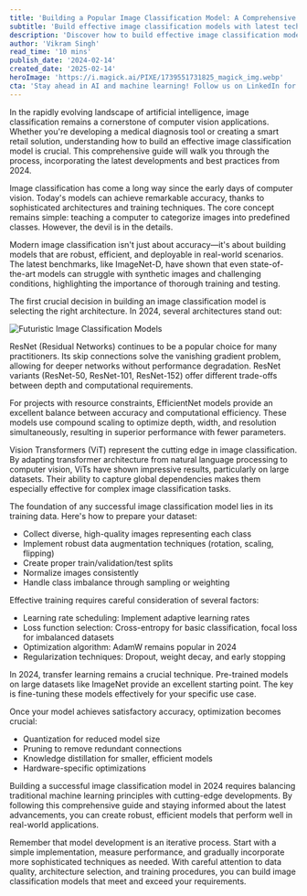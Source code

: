 ```yaml
---
title: 'Building a Popular Image Classification Model: A Comprehensive Guide for 2024'
subtitle: 'Build effective image classification models with latest techniques and best practices'
description: 'Discover how to build effective image classification models in 2024 with this comprehensive guide covering architecture selection, implementation steps, and optimization techniques. Learn about ResNet, EfficientNet, and Vision Transformers while mastering data preparation, training strategies, and real-world deployment considerations.'
author: 'Vikram Singh'
read_time: '10 mins'
publish_date: '2024-02-14'
created_date: '2025-02-14'
heroImage: 'https://i.magick.ai/PIXE/1739551731825_magick_img.webp'
cta: 'Stay ahead in AI and machine learning! Follow us on LinkedIn for more expert insights on building cutting-edge image classification models and other AI developments.'
---
```


In the rapidly evolving landscape of artificial intelligence, image classification remains a cornerstone of computer vision applications. Whether you're developing a medical diagnosis tool or creating a smart retail solution, understanding how to build an effective image classification model is crucial. This comprehensive guide will walk you through the process, incorporating the latest developments and best practices from 2024.

Image classification has come a long way since the early days of computer vision. Today's models can achieve remarkable accuracy, thanks to sophisticated architectures and training techniques. The core concept remains simple: teaching a computer to categorize images into predefined classes. However, the devil is in the details.

Modern image classification isn't just about accuracy—it's about building models that are robust, efficient, and deployable in real-world scenarios. The latest benchmarks, like ImageNet-D, have shown that even state-of-the-art models can struggle with synthetic images and challenging conditions, highlighting the importance of thorough training and testing.

The first crucial decision in building an image classification model is selecting the right architecture. In 2024, several architectures stand out:

![Futuristic Image Classification Models](https://i.magick.ai/PIXE/1739551731828_magick_img.webp)

ResNet (Residual Networks) continues to be a popular choice for many practitioners. Its skip connections solve the vanishing gradient problem, allowing for deeper networks without performance degradation. ResNet variants (ResNet-50, ResNet-101, ResNet-152) offer different trade-offs between depth and computational requirements.

For projects with resource constraints, EfficientNet models provide an excellent balance between accuracy and computational efficiency. These models use compound scaling to optimize depth, width, and resolution simultaneously, resulting in superior performance with fewer parameters.

Vision Transformers (ViT) represent the cutting edge in image classification. By adapting transformer architecture from natural language processing to computer vision, ViTs have shown impressive results, particularly on large datasets. Their ability to capture global dependencies makes them especially effective for complex image classification tasks.

The foundation of any successful image classification model lies in its training data. Here's how to prepare your dataset:
- Collect diverse, high-quality images representing each class
- Implement robust data augmentation techniques (rotation, scaling, flipping)
- Create proper train/validation/test splits
- Normalize images consistently
- Handle class imbalance through sampling or weighting

Effective training requires careful consideration of several factors:
- Learning rate scheduling: Implement adaptive learning rates
- Loss function selection: Cross-entropy for basic classification, focal loss for imbalanced datasets
- Optimization algorithm: AdamW remains popular in 2024
- Regularization techniques: Dropout, weight decay, and early stopping

In 2024, transfer learning remains a crucial technique. Pre-trained models on large datasets like ImageNet provide an excellent starting point. The key is fine-tuning these models effectively for your specific use case.

Once your model achieves satisfactory accuracy, optimization becomes crucial:
- Quantization for reduced model size
- Pruning to remove redundant connections
- Knowledge distillation for smaller, efficient models
- Hardware-specific optimizations

Building a successful image classification model in 2024 requires balancing traditional machine learning principles with cutting-edge developments. By following this comprehensive guide and staying informed about the latest advancements, you can create robust, efficient models that perform well in real-world applications.

Remember that model development is an iterative process. Start with a simple implementation, measure performance, and gradually incorporate more sophisticated techniques as needed. With careful attention to data quality, architecture selection, and training procedures, you can build image classification models that meet and exceed your requirements.